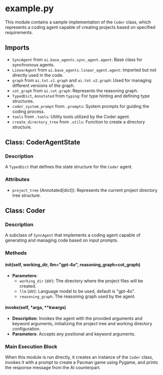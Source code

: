 # example.py

This module contains a sample implementation of the `Coder` class, which represents a coding agent capable of creating projects based on specified requirements.

## Imports
- `SyncAgent` from `ai.base_agents.sync_agent.agent`: Base class for synchronous agents.
- `LinearAgent` from `ai.base_agents.linear_agent.agent`: Imported but not directly used in the code.
- `graph` from `ai.tot.v1.graph` and `ai.tot.v2.graph`: Used for managing different versions of the graph.
- `cot_graph` from `ai.cot.graph`: Represents the reasoning graph.
- `TypedDict`, `Annotated` from `typing`: For type hinting and defining type structures.
- `coder_system_prompt` from `.prompts`: System prompts for guiding the coding process.
- `tools` from `.tools`: Utility tools utilized by the Coder agent.
- `create_directory_tree` from `.utils`: Function to create a directory structure.

## Class: CoderAgentState

### Description
A `TypedDict` that defines the state structure for the `Coder` agent.

### Attributes
- `project_tree` (Annotated[dict]): Represents the current project directory tree structure.

## Class: Coder

### Description
A subclass of `SyncAgent` that implements a coding agent capable of generating and managing code based on input prompts.

### Methods

#### __init__(self, working_dir, llm="gpt-4o", reasoning_graph=cot_graph)
- **Parameters**:
  - `working_dir` (str): The directory where the project files will be created.
  - `llm` (str): Language model to be used, default is "gpt-4o".
  - `reasoning_graph`: The reasoning graph used by the agent.

#### invoke(self, *args, **kwargs)
- **Description**: Invokes the agent with the provided arguments and keyword arguments, initializing the project tree and working directory configuration.
- **Parameters**: Accepts any positional and keyword arguments.

### Main Execution Block
When this module is run directly, it creates an instance of the `Coder` class, invokes it with a prompt to create a Pacman game using Pygame, and prints the response message from the AI counterpart.